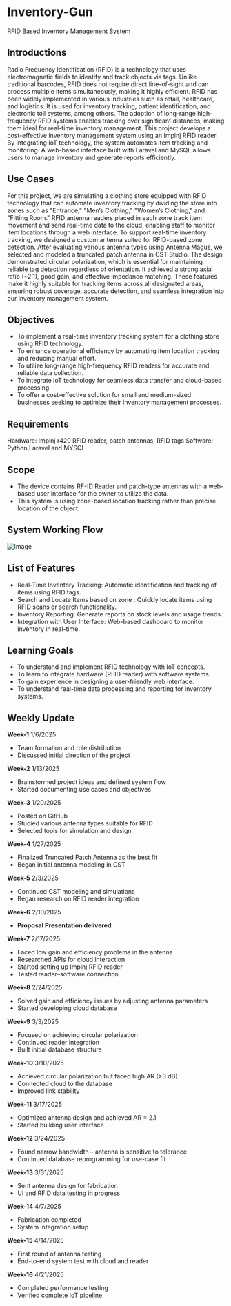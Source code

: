 # Inventory-Gun
RFID Based Inventory Management System

## Introductions
Radio Frequency Identification (RFID) is a technology that uses electromagnetic fields to identify and track objects via tags. Unlike traditional barcodes, RFID does not require direct line-of-sight and can process multiple items simultaneously, making it highly efficient.
RFID has been widely implemented in various industries such as retail, healthcare, and logistics. It is used for inventory tracking, patient identification, and electronic toll systems, among others. The adoption of long-range high-frequency RFID systems enables tracking over significant distances, making them ideal for real-time inventory management.
This project develops a cost-effective inventory management system using an Impinj RFID reader. By integrating IoT technology, the system automates item tracking and monitoring. A web-based interface built with Laravel and MySQL allows users to manage inventory and generate reports efficiently.

## Use Cases
For this project, we are simulating a clothing store equipped with RFID technology that can automate inventory tracking by dividing the store into zones such as "Entrance," "Men’s Clothing," "Women’s Clothing," and "Fitting Room." RFID antenna readers placed in each zone track item movement and send real-time data to the cloud, enabling staff to monitor item locations through a web interface.
To support real-time inventory tracking, we designed a custom antenna suited for RFID-based zone detection. After evaluating various antenna types using Antenna Magus, we selected and modeled a truncated patch antenna in CST Studio. The design demonstrated circular polarization, which is essential for maintaining reliable tag detection regardless of orientation. It achieved a strong axial ratio (~2.1), good gain, and effective impedance matching. These features make it highly suitable for tracking items across all designated areas, ensuring robust coverage, accurate detection, and seamless integration into our inventory management system.
 


## Objectives
- To implement a real-time inventory tracking system for a clothing store using RFID technology.
- To enhance operational efficiency by automating item location tracking and reducing manual effort.
- To utilize long-range high-frequency RFID readers for accurate and reliable data collection.
- To integrate IoT technology for seamless data transfer and cloud-based processing.
- To offer a cost-effective solution for small and medium-sized businesses seeking to optimize their inventory management processes.

## Requirements
Hardware: Impinj r420  RFID reader, patch antennas, RFID tags
Software: Python,Laravel and MYSQL

## Scope
- The device contains RF-ID Reader and patch-type antennas with a web-based user interface for the owner to utilize the data.
- This system is using zone-based location tracking rather than precise location of the object.

## System Working Flow
![Image](https://github.com/user-attachments/assets/15448d56-50b2-4863-a1f1-1e8e22d92ae8)

## List of Features
- Real-Time Inventory Tracking: Automatic identification and tracking of items using RFID tags.
- Search and Locate Items based on zone : Quickly locate items using RFID scans or search functionality.
- Inventory Reporting: Generate reports on stock levels and usage trends.
- Integration with User Interface: Web-based dashboard to monitor inventory in real-time.

## Learning Goals
- To understand and implement RFID technology with IoT concepts.
- To learn to integrate hardware (RFID reader) with software systems.
- To gain experience in designing a user-friendly web interface.
- To understand real-time data processing and reporting for inventory systems.

## Weekly Update 
**Week-1** 
 1/6/2025
- Team formation and role distribution  
- Discussed initial direction of the project

**Week-2**
 1/13/2025
- Brainstormed project ideas and defined system flow  
- Started documenting use cases and objectives

**Week-3**
 1/20/2025
- Posted on GitHub  
- Studied various antenna types suitable for RFID  
- Selected tools for simulation and design

**Week-4**
 1/27/2025
- Finalized Truncated Patch Antenna as the best fit  
- Began initial antenna modeling in CST

**Week-5**
 2/3/2025
- Continued CST modeling and simulations  
- Began research on RFID reader integration

**Week-6**
 2/10/2025
- **Proposal Presentation delivered**
   
**Week-7**
 2/17/2025
- Faced low gain and efficiency problems in the antenna
- Researched APIs for cloud interaction  
- Started setting up Impinj RFID reader
- Tested reader–software connection

**Week-8**
 2/24/2025
- Solved gain and efficiency issues by adjusting antenna parameters  
- Started developing cloud database

**Week-9**
 3/3/2025
- Focused on achieving circular polarization  
- Continued reader integration  
- Built initial database structure

**Week-10**
 3/10/2025
- Achieved circular polarization but faced high AR (>3 dB)  
- Connected cloud to the database  
- Improved link stability

**Week-11**
 3/17/2025
- Optimized antenna design and achieved AR = 2.1  
- Started building user interface

**Week-12**
  3/24/2025
- Found narrow bandwidth – antenna is sensitive to tolerance  
- Continued database reprogramming for use-case fit

**Week-13**
  3/31/2025
- Sent antenna design for fabrication  
- UI and RFID data testing in progress

**Week-14**
  4/7/2025
- Fabrication completed  
- System integration setup

**Week-15**
  4/14/2025
- First round of antenna testing  
- End-to-end system test with cloud and reader

**Week-16**
  4/21/2025
- Completed performance testing  
- Verified complete IoT pipeline



